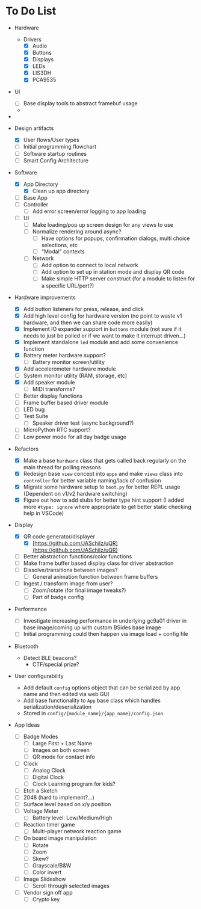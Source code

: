 # To Do List

- Hardware
  - Drivers
    - [x] Audio
    - [x] Buttons
    - [x] Displays
    - [x] LEDs
    - [x] LIS3DH
    - [x] PCA9535
- UI
  - [ ] Base display tools to abstract framebuf usage
  - 
- 

- Design artifacts
  - [x] User flows/User types
  - [ ] Initial programming flowchart
  - [ ] Software startup routines
  - [ ] Smart Config Architecture
- Software
  - [x] App Directory
    - [x] Clean up app directory
  - [ ] Base App
  - [ ] Controller
    - [ ] Add error screen/error logging to app loading
  - [ ] UI
    - [ ] Make loading/pop up screen design for any views to use
    - [ ] Normalize rendering around async?
      - [ ] Have options for popups, confirmation dialogs, multi choice selections, etc
      - [ ] "Modal" contexts
    - [ ] Network
      - [ ] Add option to connect to local network
      - [ ] Add option to set up in station mode and display QR code
      - [ ] Make simple HTTP server construct (for a module to listen for a specific URL/port?)
- Hardware improvements
  - [x] Add button listeners for press, release, and click
  - [x] Add high level config for hardware version (no point to waste v1 hardware, and then we can share code more easily)
  - [x] Implement IO expander support in `buttons` module (not sure if it needs to just be polled or if we want to make it interrupt driven...)
  - [x] Implement standalone `led` module and add some convenience function
  - [x] Battery meter hardware support?
    - [ ] Battery monitor screen/utility
  - [x] Add accelerometer hardware module
  - [ ] System monitor utility (RAM, storage, etc)
  - [x] Add speaker module
    - [ ] MIDI transforms?
  - [ ] Better display functions
  - [ ] Frame buffer based driver module
  - [ ] LED bug
  - [ ] Test Suite
    - [ ] Speaker driver test (async background?)
  - [ ] MicroPython RTC support?
  - [ ] Low power mode for all day badge usage
- Refactors
  - [x] Make a base `hardware` class that gets called back regularly on the main thread for polling reasons
  - [x] Redesign base `view` concept into `apps` and make `views` class into `controller` for better variable naming/lack of confusion
  - [x] Migrate some hardware setup to `boot.py` for better REPL usage (Dependent on v1/v2 hardware switching)
  - [x] Figure out how to add stubs for better type hint support (I added more `#type: ignore` where appropriate to get better static checking help in VSCode)
- Display
  - [x] QR code generator/displayer
    - [x] [https://github.com/JASchilz/uQR](https://github.com/JASchilz/uQR)
  - [ ] Better abstraction functions/color functions
  - [ ] Make frame buffer based display class for driver abstraction
  - [ ] Dissolve/transitions between images?
    - [ ] General animation function between frame buffers
  - [ ] Ingest / transform image from user?
    - [ ] Zoom/rotate (for final image tweaks?)
    - [ ] Part of badge config
- Performance
  - [ ] Investigate increasing performance in underlying gc9a01 driver in base image/coming up with custom BSides base image
  - [ ] Initial programming could then happen via image load + config file
- Bluetooth
  - Detect BLE beacons?
    - CTF/special prize?
- User configurability
  - Add default `config` options object that can be serialized by app name and then edited via web GUI
  - Add base functionality to `App` base class which handles serialization/deserialization
  - Stored in `config/{module_name}/{app_name}/config.json`
- App Ideas
  - [ ] Badge Modes
    - [ ] Large First + Last Name
    - [ ] Images on both screen
    - [ ] QR mode for contact info
  - [ ] Clock
    - [ ] Analog Clock
    - [ ] Digital Clock
    - [ ] Clock Learning program for kids?
  - [ ] Etch a Sketch
  - [ ] 2048 (hard to implement?...)
  - [ ] Surface level based on x/y position
  - [ ] Voltage Meter
    - [ ] Battery level: Low/Medium/High
  - [ ] Reaction timer game
    - [ ] Multi-player network reaction game
  - [ ] On board image manipulation
    - [ ] Rotate
    - [ ] Zoom
    - [ ] Skew?
    - [ ] Grayscale/B&W
    - [ ] Color invert
  - [ ] Image Slideshow
    - [ ] Scroll through selected images
  - [ ] Vendor sign off app
    - [ ] Crypto key
